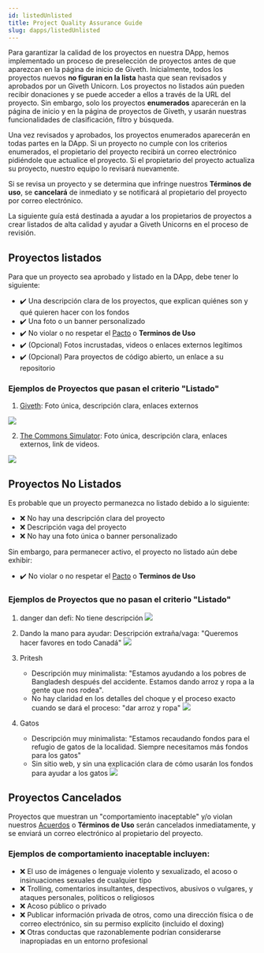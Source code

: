 ```yaml
---
id: listedUnlisted
title: Project Quality Assurance Guide
slug: dapps/listedUnlisted
---
```


Para garantizar la calidad de los proyectos en nuestra DApp, hemos implementado un proceso de preselección de proyectos antes de que aparezcan en la página de inicio de Giveth. Inicialmente, todos los proyectos nuevos **no figuran en la lista** hasta que sean revisados y aprobados por un Giveth Unicorn. Los proyectos no listados aún pueden recibir donaciones y se puede acceder a ellos a través de la URL del proyecto. Sin embargo, solo los proyectos **enumerados** aparecerán en la página de inicio y en la página de proyectos de Giveth, y usarán nuestras funcionalidades de clasificación, filtro y búsqueda.

Una vez revisados y aprobados, los proyectos enumerados aparecerán en todas partes en la DApp. Si un proyecto no cumple con los criterios enumerados, el propietario del proyecto recibirá un correo electrónico pidiéndole que actualice el proyecto. Si el propietario del proyecto actualiza su proyecto, nuestro equipo lo revisará nuevamente.

Si se revisa un proyecto y se determina que infringe nuestros **Términos de uso**, se **cancelará** de inmediato y se notificará al propietario del proyecto por correo electrónico.

La siguiente guía está destinada a ayudar a los propietarios de proyectos a crear listados de alta calidad y ayudar a Giveth Unicorns en el proceso de revisión.


## Proyectos listados
Para que un proyecto sea aprobado y listado en la DApp, debe tener lo siguiente:
- :heavy_check_mark: Una descripción clara de los proyectos, que explican quiénes son y qué quieren hacer con los fondos
- :heavy_check_mark: Una foto o un banner personalizado
- :heavy_check_mark: No violar o no respetar el [Pacto](../whatisgiveth/covenant/) o **Terminos de Uso**
- :heavy_check_mark: (Opcional) Fotos incrustadas, videos o enlaces externos legítimos
- :heavy_check_mark: (Opcional) Para proyectos de código abierto, un enlace a su repositorio

### Ejemplos de Proyectos que pasan el criterio "Listado"

1. [Giveth](https://giveth.io/project/the-giveth-community-of-makers): Foto única, descripción clara, enlaces externos

![](https://i.imgur.com/7BAVmIM.png)

2. [The Commons Simulator](https://giveth.io/project/The-Commons-Simulator:-Level-Up): Foto única, descripción clara, enlaces externos, link de videos.

![](https://i.imgur.com/rx64ueN.png)

## Proyectos No Listados
Es probable que un proyecto permanezca no listado debido a lo siguiente:
- :x: No hay una descripción clara del proyecto
- :x: Descripción vaga del proyecto
- :x: No hay una foto única o banner personalizado

Sin embargo, para permanecer activo, el proyecto no listado aún debe exhibir:
- :heavy_check_mark: No violar o no respetar el [Pacto](../whatisgiveth/covenant/) o **Terminos de Uso**

### Ejemplos de Proyectos que no pasan el criterio "Listado"

1. danger dan defi: No tiene descripción
![](https://i.imgur.com/ln7nrO2.png)

2. Dando la mano para ayudar: Descripción extraña/vaga: "Queremos hacer favores en todo Canadá"
![](https://i.imgur.com/TV9lNqw.jpg)

3. Pritesh
   - Descripción muy minimalista: "Estamos ayudando a los pobres de Bangladesh después del accidente. Estamos dando arroz y ropa a la gente que nos rodea".
    - No hay claridad en los detalles del choque y el proceso exacto cuando se dará el proceso: "dar arroz y ropa"
![](https://i.imgur.com/e22OlGd.png)

4. Gatos
   - Descripción muy minimalista: "Estamos recaudando fondos para el refugio de gatos de la localidad. Siempre necesitamos más fondos para los gatos"
   - Sin sitio web, y sin una explicación clara de cómo usarán los fondos para ayudar a los gatos
![](https://i.imgur.com/P0fvJXE.png)

## Proyectos Cancelados

Proyectos que muestran un "comportamiento inaceptable" y/o violan nuestros [Acuerdos](../whatisgiveth/covenant) o **Términos de Uso** serán cancelados inmediatamente, y se enviará un correo electrónico al propietario del proyecto.

### Ejemplos de comportamiento inaceptable incluyen:
- :x: El uso de imágenes o lenguaje violento y sexualizado, el acoso o insinuaciones sexuales de cualquier tipo
- :x: Trolling, comentarios insultantes, despectivos, abusivos o vulgares, y ataques personales, políticos o religiosos
- :x: Acoso público o privado
- :x: Publicar información privada de otros, como una dirección física o de correo electrónico, sin su permiso explícito (incluido el doxing)
- :x: Otras conductas que razonablemente podrían considerarse inapropiadas en un entorno profesional
